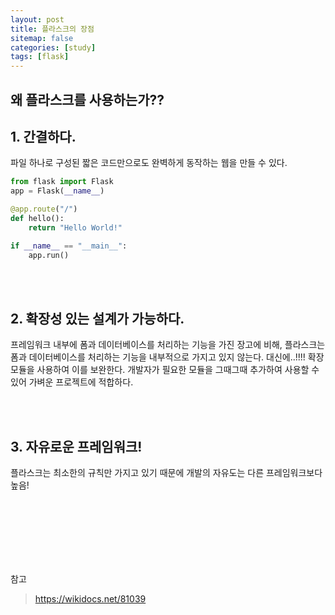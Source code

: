 ```yaml
---
layout: post
title: 플라스크의 장점
sitemap: false
categories: [study]
tags: [flask]
---
```


## 왜 플라스크를 사용하는가??

## 1. 간결하다. 

   파일 하나로 구성된 짧은 코드만으로도 완벽하게 동작하는 웹을 만들 수 있다. 

   ~~~python
   from flask import Flask
   app = Flask(__name__)
   
   @app.route("/")
   def hello():
       return "Hello World!"
   
   if __name__ == "__main__":
       app.run()
   ~~~

   
<br>
<br>

## 2. 확장성 있는 설계가 가능하다. 

   프레임워크 내부에 폼과 데이터베이스를 처리하는 기능을 가진 장고에 비해, 플라스크는 폼과 데이터베이스를 처리하는 기능을 내부적으로 가지고 있지 않는다. 
   대신에..!!!! 확장 모듈을 사용하여 이를 보완한다. 
   개발자가 필요한 모듈을 그때그때 추가하여 사용할 수 있어 가벼운 프로젝트에 적합하다.

<br>
<br>

## 3. 자유로운 프레임워크!

   플라스크는 최소한의 규칙만 가지고 있기 때문에 개발의 자유도는 다른 프레임워크보다 높음!


<br>
<br><br>
<br><br>
<br> 

참고 
> https://wikidocs.net/81039